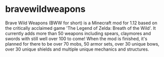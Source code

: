 # bravewildweapons
Brave Wild Weapons (BWW for short) is a Minecraft mod for 1.12 based on the critically acclaimed game 'The Legend of Zelda: Breath of the Wild'. It currently adds more than 50 weapons including spears, claymores and swords with still well over 100 to come! When the mod is finished, it's planned for there to be over 70 mobs, 50 armor sets, over 30 unique bows, over 30 unique shields and multiple unique mechanics and structures.
